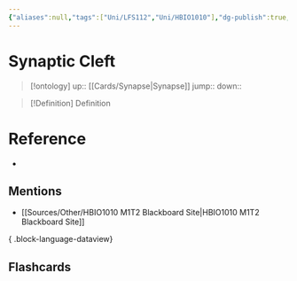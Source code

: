 ```yaml
---
{"aliases":null,"tags":["Uni/LFS112","Uni/HBIO1010"],"dg-publish":true,"permalink":"/cards/synaptic-cleft/","dgPassFrontmatter":true}
---
```


# Synaptic Cleft

> [!ontology]
> up:: [[Cards/Synapse\|Synapse]]
> jump:: 
> down:: 

> [!Definition] Definition

# Reference

- 

## Mentions

- [[Sources/Other/HBIO1010 M1T2 Blackboard Site\|HBIO1010 M1T2 Blackboard Site]]

{ .block-language-dataview}

## Flashcards